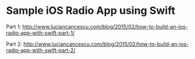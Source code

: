 # Sample iOS Radio App using Swift

Part 1: http://www.luciancancescu.com/blog/2015/02/how-to-build-an-ios-radio-app-with-swift-part-1/

Part 2: http://www.luciancancescu.com/blog/2015/02/how-to-build-an-ios-radio-app-with-swift-part-2/
